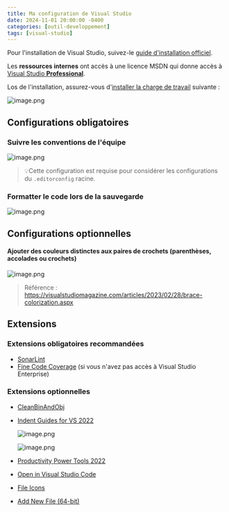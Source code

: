 ```yaml
---
title: Ma configuration de Visual Studio
date: 2024-11-01 20:00:00 -0400
categories: [outil-developpement]
tags: [visual-studio]
---
```


Pour l'installation de Visual Studio, suivez-le [guide d'installation officiel](https://learn.microsoft.com/fr-ca/visualstudio/install/install-visual-studio?view=vs-2022).

Les **ressources internes** ont accès à une licence MSDN qui donne accès à [Visual Studio **Professional**](https://visualstudio.microsoft.com/fr/vs/professional/).

Los de l'installation, assurez-vous d'[installer la charge de travail](https://learn.microsoft.com/fr-fr/visualstudio/install/install-visual-studio?view=vs-2022#step-4---choose-workloads) suivante :

![image.png](/.attachments/image-f6972f48-3645-4d7a-8fe2-1482b2c19b51.png)

## Configurations obligatoires

### Suivre les conventions de l'équipe

![image.png](/.attachments/image-56a90476-1ee4-4855-9365-27b0bee4db10.png)

> 💡Cette configuration est requise pour considérer les configurations du `.editorconfig` racine.

### Formatter le code lors de la sauvegarde

![image.png](/.attachments/image-160400ec-db23-406b-921a-2c8d18507e7e.png)

## Configurations optionnelles

#### Ajouter des couleurs distinctes aux paires de crochets (parenthèses, accolades ou crochets)

![image.png](/.attachments/image-3070b137-5ece-49a0-8998-2c87a0a772b6.png)

> Référence : <https://visualstudiomagazine.com/articles/2023/02/28/brace-colorization.aspx>

## Extensions

### Extensions obligatoires recommandées

- [SonarLint](https://marketplace.visualstudio.com/items?itemName=SonarSource.SonarLintforVisualStudio2022)
- [Fine Code Coverage](https://marketplace.visualstudio.com/items?itemName=FortuneNgwenya.FineCodeCoverage2022) (si vous n'avez pas accès à Visual Studio Enterprise)

### Extensions optionnelles

- [CleanBinAndObj](https://marketplace.visualstudio.com/items?itemName=dobrynin.cleanbinandobj)
- [Indent Guides for VS 2022](https://marketplace.visualstudio.com/items?itemName=SteveDowerMSFT.IndentGuides2022)

  ![image.png](/.attachments/image-438efbf0-0d1b-4207-9024-f060b532eab6.png)

  ![image.png](/.attachments/image-a69af51d-e134-46b2-b1d2-87ef7d125a5c.png)

- [Productivity Power Tools 2022](https://marketplace.visualstudio.com/items?itemName=VisualStudioPlatformTeam.ProductivityPowerPack2022)
- [Open in Visual Studio Code](https://marketplace.visualstudio.com/items?itemName=MadsKristensen.OpeninVisualStudioCode)
- [File Icons](https://marketplace.visualstudio.com/items?itemName=MadsKristensen.FileIcons)
- [Add New File (64-bit)](https://marketplace.visualstudio.com/items?itemName=MadsKristensen.AddNewFile#:~:text=For%20Visual%20Studio%202022%20support%2C%20install%20Add%20New,file.%20See%20the%20changelog%20for%20updates%20and%20roadmap.)
